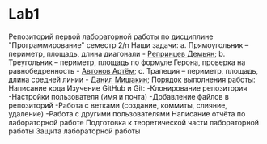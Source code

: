 # Lab1
Репозиторий первой лабораторной работы по дисциплине "Программирование" семестр 2/n
Наши задачи:
a. Прямоугольник – периметр, площадь, длина диагонали - <ins>Репринцев Демьян</ins>;
b. Треугольник – периметр, площадь по формуле Герона, проверка на равнобедренность - <ins>Автонов Артём</ins>;
c. Трапеция – периметр, площадь, длина средней линии - <ins>Данил Мишакин</ins>;
Порядок выполнения работы:
Написание кода
Изучение GitHub и Git:
-Клонирование репозитория
-Настройки пользователя (имя и почта)
-Добавление файлов в репозиторий
-Работа с ветками (создание, коммиты, слияние, удаление)
-Работа с другими пользователями
Написание отчёта по лабораторной работе
Подготовка к теоретической части лабораторной работы
Защита лабораторной работы

